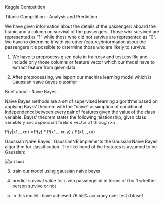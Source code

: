 Kaggle Competition

Titanic Competition - Analysis and Prediction

We have given information about the details of the passengers aboard the titanic and a column on survival of the passengers. Those who survived are represented as “1” while those who did not survive are represented as “0”. We have to determine if with the other features/information about the passengers it is possible to determine those who are likely to survive.

1. We have to preprocess given data in train.csv and test.csv file and include only those columns or feature vector which our model have to extract feature from gievn data

2. After preprocessing, we import our machine learning model which is Gaussian Naive Bayes classifier 

Brief about : Naive Bayes


Naive Bayes methods are a set of supervised learning algorithms based on applying Bayes’ theorem with the “naive” assumption of conditional independence between every pair of features given the value of the class variable. Bayes’ theorem states the following relationship, given class variable y and dependent feature vector x1 through xn :

P(y|x1,..,xn) = P(y) * P(x1,..,xn|y) / P(x1,..,xn)

Gaussian Naive Bayes : GaussianNB implements the Gaussian Naive Bayes algorithm for classification. The likelihood of the features is assumed to be Gaussian:

![alt text](https://miro.medium.com/max/1576/1*0If5Mey7FnW_RktMM5BkaQ.png)

3. train our model using gaussian naive bayes

4. predict survival value for given passenger id in terms of 0 or 1 whether person survive or not

5. In this model i have achieved 76.55% accuracy over test dataset

